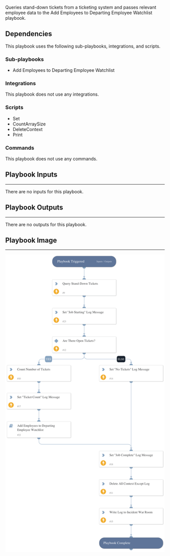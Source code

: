 Queries stand-down tickets from a ticketing system and passes relevant employee data to the Add Employees to Departing Employee Watchlist playbook.

## Dependencies

This playbook uses the following sub-playbooks, integrations, and scripts.

### Sub-playbooks

* Add Employees to Departing Employee Watchlist

### Integrations

This playbook does not use any integrations.

### Scripts

* Set
* CountArraySize
* DeleteContext
* Print

### Commands

This playbook does not use any commands.

## Playbook Inputs

---
There are no inputs for this playbook.

## Playbook Outputs

---
There are no outputs for this playbook.

## Playbook Image

---

![Departing Employee Auto-Add](../doc_files/Departing_Employee_Auto-Add.png)

